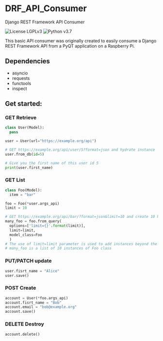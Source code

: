 # DRF_API_Consumer
Django REST Framework API Consumer

![License LGPLv3](https://img.shields.io/badge/license-LGPLv3-blue "License LGPLv3")
![Python v3.7](https://img.shields.io/badge/python-v3.7-blue "Python v3.7")

This basic API consumer was originally created to easily consume a Django REST Framework API from a PyQT application on a Raspberry Pi.

## Dependencies
* asyncio
* requests
* functools
* inspect

## Get started:

### GET Retrieve
```py
class User(Model):
  pass

user = User(url="https://example.org/api")

# GET https://example.org/api/user/5?format=json and hydrate instance
user.from_db(id=5)

# Give you the first name of this user id 5
print(user.first_name)
```

### GET List
```py
class Foo(Model):
  item = "bar"

foo = Foo(*user.args_api)
limit = 10

# GET https://example.org/api/bar/?format=json&limit=10 and create 10 hydrated instances of Foo from api/bar/
many_foo = foo.from_query(
  options=['limit={}'.format(limit)],
  limit=limit,
  model_class=Foo
  )
# The use of limit=limit parameter is used to add instances beyond the DRF page_size configuration.
# many_foo is a list of 10 instances of Foo class
```

### PUT/PATCH update
```py
user.fisrt_name = "Alice"
user.save()
```

### POST Create
```py
account = User(*foo.args_api)
account.fisrt_name = "Bob"
account.email = "bob@example.org"
account.save()
```

### DELETE Destroy
```py
account.delete()
```
